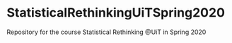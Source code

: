 # StatisticalRethinkingUiTSpring2020
Repository for the course Statistical Rethinking @UiT in Spring 2020
